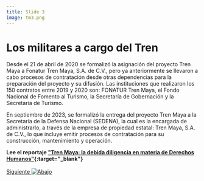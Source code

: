 ```yaml
---
title: Slide 3
image: tm3.png
---
```


# Los militares a cargo del Tren

Desde el 21 de abril de 2020 se formalizó la asignación del proyecto Tren Maya a Fonatur Tren Maya, S.A. de C.V., pero ya anteriormente se llevaron a cabo procesos de contratación desde otras dependencias para la preparación del proyecto y su difusión. Las instituciones que realizaron los 150 contratos entre 2019 y 2020 son: FONATUR Tren Maya, el Fondo Nacional de Fomento al Turismo, la Secretaría de Gobernación y la Secretaría de Turismo.

En septiembre de 2023, se formalizó la entrega del proyecto Tren Maya a la Secretaría de la Defensa Nacional (SEDENA), la cual es la encargada de administrarlo, a través de la empresa de propiedad estatal: Tren Maya, S.A. de C.V., lo que incluye emitir procesos de contratación para su construcción, mantenimiento y operación. 

**Lee el reportaje ["Tren Maya: la debida diligencia en materia de Derechos Humanos"](https://poderlatam.org/2023/09/tren-maya-la-debida-diligencia-en-materia-de-derechos-humanos/){:target="_blank"}**
<br>
<br>
<a class="moveSectionDown" href="#">Siguiente <img class="down-arrow" src="{{ site.baseurl }}/assets/img/arrow-down-solid.svg" alt="Abajo"></a>
